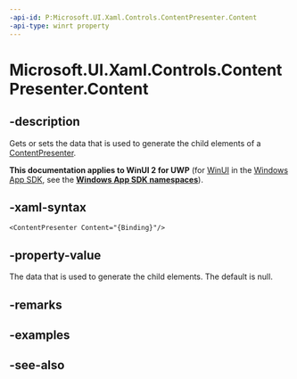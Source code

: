 ```yaml
---
-api-id: P:Microsoft.UI.Xaml.Controls.ContentPresenter.Content
-api-type: winrt property
---
```


<!-- Property syntax
public object Content { get;  set; }
-->

# Microsoft.UI.Xaml.Controls.ContentPresenter.Content

## -description
Gets or sets the data that is used to generate the child elements of a [ContentPresenter](contentpresenter.md).

**This documentation applies to WinUI 2 for UWP** (for [WinUI](/windows/apps/winui/winui3/) in the [Windows App SDK](/windows/apps/windows-app-sdk/), see the **[Windows App SDK namespaces](/windows/windows-app-sdk/api/winrt/)**).

## -xaml-syntax
```xaml
<ContentPresenter Content="{Binding}"/>
```


## -property-value
The data that is used to generate the child elements. The default is null.

## -remarks

## -examples

## -see-also
